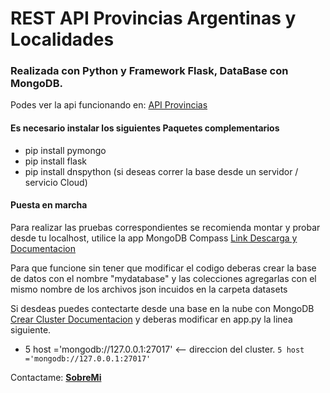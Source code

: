 # REST API Provincias Argentinas y Localidades
### Realizada con Python y Framework Flask,  DataBase con MongoDB.

Podes ver la api funcionando en:
[API Provincias](https://provinciasapi.herokuapp.com/)

#### Es necesario instalar los siguientes Paquetes complementarios
- pip install pymongo
- pip install flask
- pip install dnspython (si deseas correr la base desde un servidor / servicio Cloud)

#### Puesta en marcha
Para realizar las pruebas correspondientes  se recomienda montar y probar desde tu localhost,
utilice la app MongoDB Compass [Link Descarga y Documentacion](https://www.mongodb.com/try/download/compass)

Para que funcione sin tener que modificar el codigo deberas crear la base de datos con el nombre "mydatabase"
y las colecciones agregarlas con el mismo nombre de los archivos json incuidos en la carpeta datasets

Si desdeas puedes contectarte desde una base en la nube con MongoDB
[Crear Cluster Documentacion](https://docs.atlas.mongodb.com/tutorial/create-new-cluster/ )
y deberas modificar en app.py la linea siguiente.
- 5 host ='mongodb://127.0.0.1:27017' <--  direccion del cluster.
`5 host ='mongodb://127.0.0.1:27017'`

Contactame: [**SobreMi**](https://about.me/leandronicolas)






